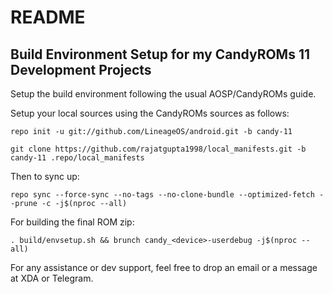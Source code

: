 # README
## Build Environment Setup for my CandyROMs 11 Development Projects

Setup the build environment following the usual AOSP/CandyROMs guide.

Setup your local sources using the CandyROMs sources as follows:

```
repo init -u git://github.com/LineageOS/android.git -b candy-11

```

```
git clone https://github.com/rajatgupta1998/local_manifests.git -b candy-11 .repo/local_manifests
```

Then to sync up:
```
repo sync --force-sync --no-tags --no-clone-bundle --optimized-fetch --prune -c -j$(nproc --all)
```

For building the final ROM zip:
```
. build/envsetup.sh && brunch candy_<device>-userdebug -j$(nproc --all)
```


For any assistance or dev support, feel free to drop an email or a message at XDA or Telegram.